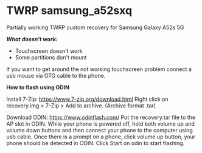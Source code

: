 # TWRP samsung_a52sxq

Partially working TWRP custom recovery for Samsung Galaxy A52s 5G

***What doesn't work:***

- Touchscreen doesn't work
- Some partitions don't mount

If you want to get around the not working touchscreen problem connect a usb mouse via OTG cable to the phone.


**How to flash using ODIN**

Install 7-Zip: https://www.7-zip.org/download.html
Right click on recovery.img > 7-Zip > Add to archive. (Archive format .tar)

Download ODIN: https://www.odinflash.com/
Put the recovery.tar file to the AP slot in ODIN. While your phone is powered off, hold both volume up and volume down buttons and then connect your phone to the computer using usb cable. Once there is a prompt on a phone, click volume up button, your phone should be detected in ODIN. Click Start on odin to start flashing.
